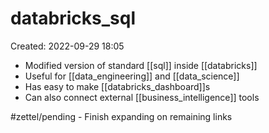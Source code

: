 # databricks_sql
Created: 2022-09-29 18:05

- Modified version of standard [[sql]] inside [[databricks]]
- Useful for [[data_engineering]] and [[data_science]]
- Has easy to make [[databricks_dashboard]]s
- Can also connect external [[business_intelligence]] tools

#zettel/pending - Finish expanding on remaining links